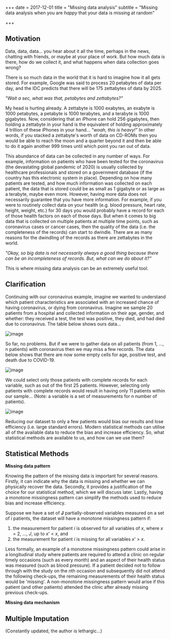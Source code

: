 +++
date = 2017-12-01
title = "Missing data analysis"
subtitle = "Missing data analysis when you are *happy* that your data is missing at random"

+++

## Motivation

Data, data, data... you hear about it all the time, perhaps in the news, chatting with friends, or maybe at your place of work. But how much data is there, how do we collect it, and what happens when data collection goes wrong?

There is so much data in the world that it is hard to imagine how it all gets stored. For example, Google was said to process 20 petabytes of data per day, and the IDC predicts that there will be 175 zettabytes of data by 2025.

*"Wait a sec, what was that, petabytes and zettabytes?"*

My head is hurting already. A zettabyte is 1000 exabytes, an exabyte is 1000 petabytes, a petabyte is 1000 terabytes, and a terabyte is 1000 gigabytes. Now, considering that an iPhone can hold 256 gigabytes, then holding a zettabyte in your hand is the equivalent of holding approximately 4 trillion of these iPhones in your hand... *"woah, this is heavy!"* In other words, if you stacked a zettabyte's worth of data on CD-ROMs then you would be able to reach the moon and a quarter beyond it and then be able to do it again another 999 times until which point you ran out of data.  

This abundance of data can be collected in any number of ways. For example, information on patients who have been tested for the coronavirus (the devastating global pandemic of 2020) is usually collected by healthcare professionals and stored on a government database (if the country has this electronic system in place). Depending on how many patients are tested, and how much information was collected on each patient, the data that is stored could be as small as 1 gigabyte or as large as a terabyte, maybe even more. However, having more data does not necessarily guarantee that you have more information. For example, if you were to routinely collect data on your health (e.g. blood pressure, heart rate, height, weight, etc.) for 30 days you would probably have a record for each of those health factors on each of those days. But when it comes to big data that is collected on multiple patients at multiple time points, such as coronavirus cases or cancer cases, then the quality of the data (i.e. the completeness of the records) can start to dwindle. There are as many reasons for the dwindling of the records as there are zettabytes in the world.

*"Okay, so big data is not necessarily always a good thing because there can be an incompleteness of records. But, what can we do about it?"*

This is where missing data analysis can be an extremely useful tool.

## Clarification

Continuing with our coronavirus example, imagine we wanted to understand which patient characteristics are associated with an increased chance of having coronavirus, or dying from coronavirus. Imagine we sample 20 patients from a hospital and collected information on their age, gender, and whether: they received a test, the test was positive, they died, and had died due to coronavirus. The table below shows ours data...

![image](https://user-images.githubusercontent.com/33094651/79448285-14187780-7fd9-11ea-8680-24161a1c9937.png)

So far, no problems. But if we were to gather data on all patients (from 1, ..., n patients) with coronavirus then we may miss a few records. The data below shows that there are now some empty cells for age, positive test, and death due to COVID-19.

![image](https://user-images.githubusercontent.com/33094651/79450586-f9480200-7fdc-11ea-8094-75dda28598ab.png)

We could select only those patients with complete records for each variable, such as out of the first 25 patients. However, selecting only patients with complete records would result in having only 11 patients within our sample... (Note: a variable is a set of measurements for n number of patients).

![image](https://user-images.githubusercontent.com/33094651/79451608-b5ee9300-7fde-11ea-9d7e-c7142703153d.png)

Reducing our dataset to only a few patients would bias our results and lose efficiency (i.e. large standard errors). Modern statistical methods can utilise all of the available data to reduce the bias and increase efficiency. So, what statistical methods are available to us, and how can we use them?

## Statistical Methods

**Missing data pattern**

Knowing the pattern of the missing data is important for several reasons. Firstly, it can indicate why the data is missing and whether we can physically recover the data. Secondly, it provides a justification of the choice for our statistical method, which we will discuss later. Lastly, having a monotone missingness pattern can simplify the methods used to reduce bias and increase efficiency.

Suppose we have a set of **J** partially-observed variables measured on a set of *i* patients, the dataset will have a monotone missingness pattern if:
1. the measurement for patient *i* is observed for all variables of *x*, where *x* = 2, ..., *J*, up to *x*' < *x*, and
2. the measurement for patient *i* is missing for all variables *x*' > *x*.

Less formally, an example of a monotone missingness pattern could arise in a longitudinal study where patients are required to attend a clinic on regular timely occasions (such as every month) and an aspect of their health status was measured (such as blood pressure). If a patient decided not to follow through with the study on the *n*th occasion and subsequently did not attend the following check-ups, the remaining measurements of their health status would be 'missing'. A non-monotone missingness pattern would arise if this patient (and other patients) attended the clinic after already missing previous check-ups. 



**Missing data mechanism**


## Multiple Imputation


(Constantly updated, the author is lethargic...)
